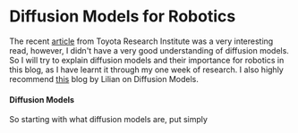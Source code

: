 # 			Diffusion Models for Robotics



The recent [article](https://www.tri.global/news/toyota-research-institute-unveils-breakthrough-teaching-robots-new-behaviors) from Toyota Research Institute was a very interesting read, however, I didn't have a very good understanding of diffusion models. So I will try to explain diffusion models and their importance for robotics in this blog, as I have learnt it through my one week of research. I also highly recommend [this](https://lilianweng.github.io/posts/2021-07-11-diffusion-models/#what-are-diffusion-models) blog by Lilian on Diffusion Models. 

#### Diffusion Models

So starting with what diffusion models are, put simply 